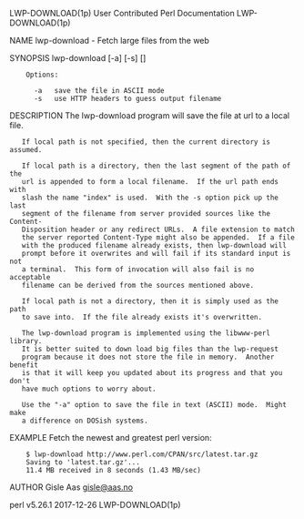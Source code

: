 LWP-DOWNLOAD(1p)     User Contributed Perl Documentation     LWP-DOWNLOAD(1p)

NAME
       lwp-download - Fetch large files from the web

SYNOPSIS
        lwp-download [-a] [-s] <url> [<local path>]

        Options:

          -a   save the file in ASCII mode
          -s   use HTTP headers to guess output filename

DESCRIPTION
       The lwp-download program will save the file at url to a local file.

       If local path is not specified, then the current directory is assumed.

       If local path is a directory, then the last segment of the path of the
       url is appended to form a local filename.  If the url path ends with
       slash the name "index" is used.  With the -s option pick up the last
       segment of the filename from server provided sources like the Content-
       Disposition header or any redirect URLs.  A file extension to match
       the server reported Content-Type might also be appended.  If a file
       with the produced filename already exists, then lwp-download will
       prompt before it overwrites and will fail if its standard input is not
       a terminal.  This form of invocation will also fail is no acceptable
       filename can be derived from the sources mentioned above.

       If local path is not a directory, then it is simply used as the path
       to save into.  If the file already exists it's overwritten.

       The lwp-download program is implemented using the libwww-perl library.
       It is better suited to down load big files than the lwp-request
       program because it does not store the file in memory.  Another benefit
       is that it will keep you updated about its progress and that you don't
       have much options to worry about.

       Use the "-a" option to save the file in text (ASCII) mode.  Might make
       a difference on DOSish systems.

EXAMPLE
       Fetch the newest and greatest perl version:

        $ lwp-download http://www.perl.com/CPAN/src/latest.tar.gz
        Saving to 'latest.tar.gz'...
        11.4 MB received in 8 seconds (1.43 MB/sec)

AUTHOR
       Gisle Aas <gisle@aas.no>

perl v5.26.1                      2017-12-26                 LWP-DOWNLOAD(1p)
